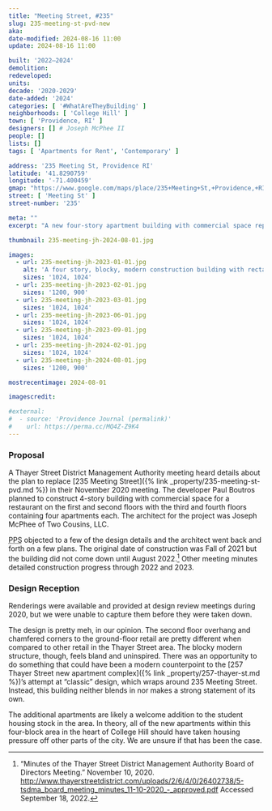 ```yaml
---
title: "Meeting Street, #235"
slug: 235-meeting-st-pvd-new
aka:
date-modified: 2024-08-16 11:00
update: 2024-08-16 11:00

built: '2022–2024'
demolition:
redeveloped:
units:
decade: '2020-2029'
date-added: '2024'
categories: [ '#WhatAreTheyBuilding' ]
neighborhoods: [ 'College Hill' ]
town: [ 'Providence, RI' ]
designers: [] # Joseph McPhee II
people: []
lists: []
tags: [ 'Apartments for Rent', 'Contemporary' ]

address: '235 Meeting St, Providence RI'
latitude: '41.8290759'
longitude: '-71.400459'
gmap: "https://www.google.com/maps/place/235+Meeting+St,+Providence,+RI+02906/@41.8290759,-71.400459,17z/data=!3m1!4b1!4m5!3m4!1s0x89e445236327b6c3:0xd4f8680950bd3d63!8m2!3d41.8290759!4d-71.400459"
street: [ 'Meeting St' ]
street-number: '235'

meta: ""
excerpt: "A new four-story apartment building with commercial space replaces a century-old 2 1/2 story gable roof house"

thumbnail: 235-meeting-jh-2024-08-01.jpg

images:
  - url: 235-meeting-jh-2023-01-01.jpg
    alt: 'A four story, blocky, modern construction building with rectangular windows and a flat roof. The ground floor has two retail spaces, both with chamfered corner doors. The upper floors overhang the first floor.'
    sizes: '1024, 1024'
  - url: 235-meeting-jh-2023-02-01.jpg
    sizes: '1200, 900'
  - url: 235-meeting-jh-2023-03-01.jpg
    sizes: '1024, 1024'
  - url: 235-meeting-jh-2023-06-01.jpg
    sizes: '1024, 1024'
  - url: 235-meeting-jh-2023-09-01.jpg
    sizes: '1024, 1024'
  - url: 235-meeting-jh-2024-02-01.jpg
    sizes: '1024, 1024'
  - url: 235-meeting-jh-2024-08-01.jpg
    sizes: '1200, 900'

mostrecentimage: 2024-08-01

imagescredit:

#external:
#  - source: 'Providence Journal (permalink)'
#    url: https://perma.cc/MQ4Z-Z9K4
---
```


### Proposal

A Thayer Street District Management Authority meeting heard details about the plan to replace [235 Meeting Street]({% link _property/235-meeting-st-pvd.md %}) in their November 2020 meeting. The developer Paul Boutros planned to construct 4-story building with commercial space for a restaurant on the first and second floors with the third and fourth floors containing four apartments each. The architect for the project was Joseph McPhee of Two Cousins, LLC.

<abbr title="Providence Preservation Society">PPS</abbr> objected to a few of the design details and the architect went back and forth on a few plans. The original date of construction was Fall of 2021 but the building did not come down until August 2022.[^1] Other meeting minutes detailed construction progress through 2022 and 2023.

[^1]: “Minutes of the Thayer Street District Management Authority Board of Directors Meeting.” November 10, 2020. http://www.thayerstreetdistrict.com/uploads/2/6/4/0/26402738/5-tsdma_board_meeting_minutes_11-10-2020_-_approved.pdf Accessed September 18, 2022.


### Design Reception

Renderings were available and provided at design review meetings during 2020, but we were unable to capture them before they were taken down.

The design is pretty meh, in our opinion. The second floor overhang and chamfered corners to the ground-floor retail are pretty different when compared to other retail in the Thayer Street area. The blocky modern structure, though, feels bland and uninspired. There was an opportunity to do something that could have been a modern counterpoint to the [257 Thayer Street new apartment complex]({% link _property/257-thayer-st.md %})’s attempt at “classic” design, which wraps around 235 Meeting Street. Instead, this building neither blends in nor makes a strong statement of its own.

The additional apartments are likely a welcome addition to the student housing stock in the area. In theory, all of the new apartments within this four-block area in the heart of College Hill should have taken housing pressure off other parts of the city. We are unsure if that has been the case.